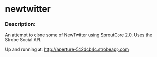 # newtwitter

### Description:

An attempt to clone some of NewTwitter using SproutCore 2.0. Uses the Strobe
Social API.

Up and running at: http://aperture-542dcb4c.strobeapp.com
